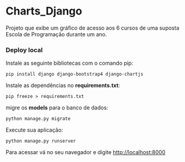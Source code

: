 # Charts_Django
Projeto que exibe um gráfico de acesso aos 6 cursos de uma suposta Escola de Programação durante um ano.

### Deploy local 
Instale as seguinte bibliotecas com o comando pip:

`pip install django django-bootstrap4 django-chartjs`

Instale as dependências no **requirements.txt**:
 
`pip freeze > requirements.txt`
 
migre os **models** para o banco de dados:
 
`python manage.py migrate`
 
Execute sua aplicação:
 
`python manage.py runserver`
 
Para acessar vá no seu navegador e  digite [http://localhost:8000](http://localhost:8000)
